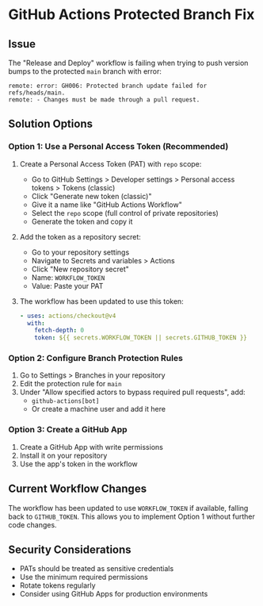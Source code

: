 # GitHub Actions Protected Branch Fix

## Issue
The "Release and Deploy" workflow is failing when trying to push version bumps to the protected `main` branch with error:
```
remote: error: GH006: Protected branch update failed for refs/heads/main.
remote: - Changes must be made through a pull request.
```

## Solution Options

### Option 1: Use a Personal Access Token (Recommended)
1. Create a Personal Access Token (PAT) with `repo` scope:
   - Go to GitHub Settings > Developer settings > Personal access tokens > Tokens (classic)
   - Click "Generate new token (classic)"
   - Give it a name like "GitHub Actions Workflow"
   - Select the `repo` scope (full control of private repositories)
   - Generate the token and copy it

2. Add the token as a repository secret:
   - Go to your repository settings
   - Navigate to Secrets and variables > Actions
   - Click "New repository secret"
   - Name: `WORKFLOW_TOKEN`
   - Value: Paste your PAT

3. The workflow has been updated to use this token:
   ```yaml
   - uses: actions/checkout@v4
     with:
       fetch-depth: 0
       token: ${{ secrets.WORKFLOW_TOKEN || secrets.GITHUB_TOKEN }}
   ```

### Option 2: Configure Branch Protection Rules
1. Go to Settings > Branches in your repository
2. Edit the protection rule for `main`
3. Under "Allow specified actors to bypass required pull requests", add:
   - `github-actions[bot]`
   - Or create a machine user and add it here

### Option 3: Create a GitHub App
1. Create a GitHub App with write permissions
2. Install it on your repository
3. Use the app's token in the workflow

## Current Workflow Changes
The workflow has been updated to use `WORKFLOW_TOKEN` if available, falling back to `GITHUB_TOKEN`. This allows you to implement Option 1 without further code changes.

## Security Considerations
- PATs should be treated as sensitive credentials
- Use the minimum required permissions
- Rotate tokens regularly
- Consider using GitHub Apps for production environments